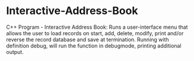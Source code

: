 # Interactive-Address-Book
C++ Program - Interactive Address Book: Runs a user-interface menu that allows the user to load records on start, add, delete, modify, print and/or reverse the record database and save at termination. Running with definition debug, will run the function in debugmode, printing additional output.
